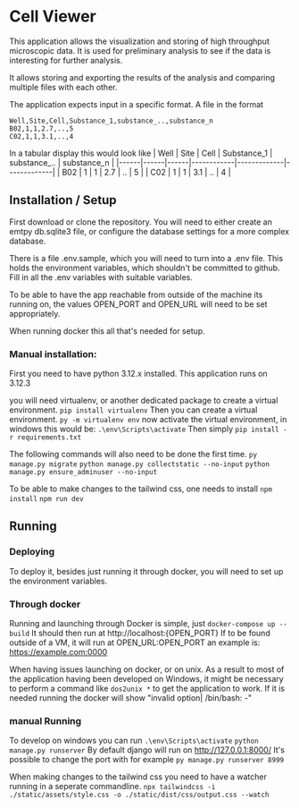 
# Cell Viewer

This application allows the visualization and storing of high throughput microscopic data.
It is used for preliminary analysis to see if the data is interesting for further analysis.

It allows storing and exporting the results of the analysis and comparing multiple files with each other.

The application expects input in a specific format. A file in the format
```
Well,Site,Cell,Substance_1,substance_..,substance_n
B02,1,1,2.7,..,5
C02,1,1,3.1,..,4
```
In a tabular display this would look like
| Well | Site | Cell | Substance_1 | substance_.. | substance_n |
|------|------|------|------------|-------------|-------------|
| B02  | 1    | 1    | 2.7        | ..          | 5           |
| C02  | 1    | 1    | 3.1        | ..          | 4           |


## Installation / Setup

First download or clone the repository.
You will need to either create an emtpy db.sqlite3 file, or configure the database
settings for a more complex database.

There is a file .env.sample, which you will need to turn into
a .env file. This holds the environment variables, which shouldn't be committed to github.
Fill in all the .env variables with suitable variables.

To be able to have the app reachable from outside of the machine its running on,
the values OPEN_PORT and OPEN_URL will need to be set appropriately.

When running docker this all that's needed for setup.

### Manual installation:

First you need to have python 3.12.x installed.
This application runs on 3.12.3

you will need virtualenv, or another dedicated package to create a virtual environment.
`pip install virtualenv`
Then you can create a virtual environment.
`py -m virtualenv env`
now activate the virtual environment, in windows this would be:
`.\env\Scripts\activate`
Then simply
`pip install -r requirements.txt`

The following commands will also need to be done the first time.
`py manage.py migrate`
`python manage.py collectstatic --no-input`
`python manage.py ensure_adminuser --no-input`

To be able to make changes to the tailwind css, one needs to install
`npm install`
`npm run dev`

## Running

### Deploying
To deploy it, besides just running it through docker, you will need to set up
the environment variables. 


### Through docker
Running and launching through Docker is simple, just
`docker-compose up --build`
It should then run at http://localhost:{OPEN_PORT}
If to be found outside of a VM, it will run at OPEN_URL:OPEN_PORT an example is: https://example.com:0000

When having issues launching on docker, or on unix.
As a result to most of the application having been developed on Windows, it might be necessary to
perform a command like `dos2unix *` to get the application to work.
If it is needed running the docker will show 
"invalid option| /bin/bash: -"

### manual Running
To develop on windows you can run 
`.\env\Scripts\activate`
`python manage.py runserver`
By default django will run on http://127.0.0.1:8000/
It's possible to change the port with for example
`py manage.py runserver 8999`

When making changes to the tailwind css you need to have a watcher running in a seperate commandline.
`npx tailwindcss -i ./static/assets/style.css -o ./static/dist/css/output.css --watch`

